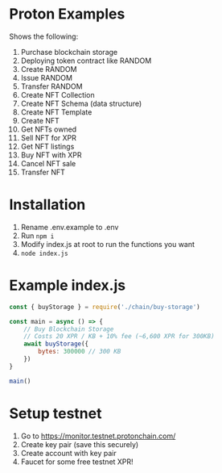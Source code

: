 # Proton Examples

Shows the following:
1. Purchase blockchain storage
2. Deploying token contract like RANDOM
3. Create RANDOM
4. Issue RANDOM
5. Transfer RANDOM
6. Create NFT Collection
7. Create NFT Schema (data structure)
8. Create NFT Template
9. Create NFT 
10. Get NFTs owned
11. Sell NFT for XPR
12. Get NFT listings
13. Buy NFT with XPR
14. Cancel NFT sale
15. Transfer NFT

# Installation
1. Rename .env.example to .env
2. Run `npm i `
3. Modify index.js at root to run the functions you want
4. `node index.js`

# Example index.js

```js
const { buyStorage } = require('./chain/buy-storage')

const main = async () => {
    // Buy Blockchain Storage
    // Costs 20 XPR / KB + 10% fee (~6,600 XPR for 300KB)
    await buyStorage({
        bytes: 300000 // 300 KB
    })
}

main()
```

# Setup testnet
1. Go to https://monitor.testnet.protonchain.com/
2. Create key pair (save this securely)
3. Create account with key pair
4. Faucet for some free testnet XPR!